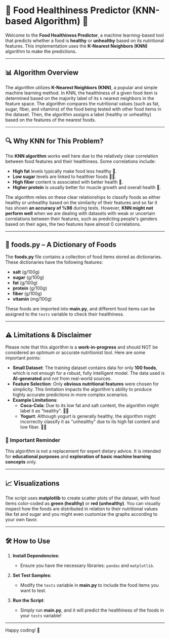 # 🍏 Food Healthiness Predictor (KNN-based Algorithm) 🍏

Welcome to the **Food Healthiness Predictor**, a machine learning-based tool that predicts whether a food is **healthy** or **unhealthy** based on its nutritional features. This implementation uses the **K-Nearest Neighbors (KNN)** algorithm to make the predictions.

---

## 📊 Algorithm Overview

The algorithm utilizes **K-Nearest Neighbors (KNN)**, a popular and simple machine learning method. In KNN, the healthiness of a given food item is determined based on the majority label of its `k` nearest neighbors in the feature space. The algorithm compares the nutritional values (such as fat, sugar, fiber, and vitamins) of the food being tested with other food items in the dataset. Then, the algorithm assigns a label (healthy or unhealthy) based on the features of the nearest foods.

---

## 🔍 Why KNN for This Problem?

The **KNN algorithm** works well here due to the relatively clear correlation between food features and their healthiness. Some correlations include:

- **High fat** levels typically make food less healthy 🧈.
- **Low sugar** levels are linked to healthier foods 🍭❌.
- **High fiber** content is associated with better health 🌾.
- **Higher protein** is usually better for muscle growth and overall health 🍗.

The algorithm relies on these clear relationships to classify foods as either healthy or unhealthy based on the similarity of their features and so far it has shown **an accuracy of %98** during tests. However, **KNN might not perform well** when we are dealing with datasets with weak or uncertain correlations between their features, such as predicting people's genders based on their ages, the two features have almost 0 correlations.

---

## 🥗 foods.py – A Dictionary of Foods

The **foods.py** file contains a collection of food items stored as dictionaries. These dictionaries have the following features:

- **salt** (g/100g)
- **sugar** (g/100g)
- **fat** (g/100g)
- **protein** (g/100g)
- **fiber** (g/100g)
- **vitamin** (mg/100g)

These foods are imported into **main.py**, and different food items can be assigned to the `tests` variable to check their healthiness.

---

## ⚠️ Limitations & Disclaimer

Please note that this algorithm is a **work-in-progress** and should NOT be considered an optimum or accurate nutritionist tool. Here are some important points:

- **Small Dataset**: The training dataset contains data for only **100 foods**, which is not enough for a robust, fully intelligent model. The data used is **AI-generated** and not from real-world sources.
- **Feature Selection**: Only **obvious nutritional features** were chosen for simplicity. This limitation impacts the algorithm's ability to produce highly accurate predictions in more complex scenarios.
- **Example Limitations**:
  - **Coca-Cola**: Due to its low fat and salt content, the algorithm might label it as "healthy". 🥤❌
  - **Yogurt**: Although yogurt is generally healthy, the algorithm might incorrectly classify it as "unhealthy" due to its high fat content and low fiber. 🍦❌

### 🚨 Important Reminder
This algorithm is not a replacement for expert dietary advice. It is intended for **educational purposes** and **exploration of basic machine learning concepts** only.

---

## 📈 Visualizations

The script uses **matplotlib** to create scatter plots of the dataset, with food items color-coded as **green (healthy)** or **red (unhealthy)**. You can visually inspect how the foods are distributed in relation to their nutritional values like fat and sugar and you might even customize the graphs according to your own favor.

---

## 🛠️ How to Use

1. **Install Dependencies**: 
   - Ensure you have the necessary libraries: `pandas` and `matplotlib`.
   
2. **Set Test Samples**: 
   - Modify the `tests` variable in **main.py** to include the food items you want to test.

3. **Run the Script**: 
   - Simply run **main.py**, and it will predict the healthiness of the foods in your `tests` variable!

---

Happy coding! 🍎

